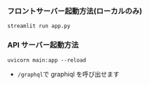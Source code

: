### フロントサーバー起動方法(ローカルのみ)

`streamlit run app.py`

### API サーバー起動方法

`uvicorn main:app --reload`

- `/graphql`で graphiql を呼び出せます
